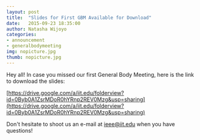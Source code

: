 ```yaml
---
layout: post
title:  "Slides for First GBM Available for Download"
date:   2015-09-23 18:35:00
author: Natasha Wijoyo
categories: 
- announcement
- generalbodymeeting
img: nopicture.jpg
thumb: nopicture.jpg
---
```


Hey all! In case you missed our first General Body Meeting, here is the link to download the slides:

[https://drive.google.com/a/iit.edu/folderview?id=0Byb0A1ZsrMDoR0hYRnp2REV0Mzg&usp=sharing](https://drive.google.com/a/iit.edu/folderview?id=0Byb0A1ZsrMDoR0hYRnp2REV0Mzg&usp=sharing)

Don't hesitate to shoot us an e-mail at ieee@iit.edu when you have questions!
